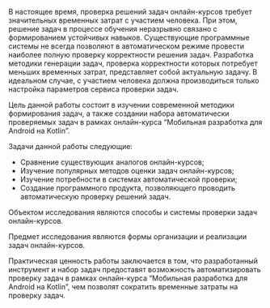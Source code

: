 В настоящее время, проверка решений задач онлайн-курсов требует значительных временных затрат с участием человека.
При этом, решение задач в процессе обучения неразрывно связано с формированием устойчивых навыков. Существующие программные системы не всегда позволяют в автоматическом режиме провести наиболее полную проверку корректности решения задач. 
Разработка методики генерации задач, проверка корректности которых потребует меньших временных затрат, представляет собой актуальную задачу. 
В идеальном случае, с участием человека должна производиться только настройка параметров сервиса проверки задач.

Цель данной работы состоит в изучении современной методики формирования задач, а также создании набора автоматически проверяемых задач в рамках онлайн-курса “Мобильная разработка для Android на Kotlin”.

Задачи данной работы следующие:
* Сравнение существующих аналогов онлайн-курсов;
* Изучение популярных методов оценки задач онлайн-курсов;
* Изучение потребности в системах автоматической проверки;
* Создание программного продукта, позволяющего проводить автоматическую проверку решений задач. 

Объектом исследования являются способы и системы проверки задач онлайн-курсов.

Предмет исследования являются формы организации и реализации задач онлайн-курсов. 

Практическая ценность работы заключается в том, что разработанный инструмент и набор задач предоставят возможность автоматизировать проверку задач в рамках онлайн-курса “Мобильная разработка для Android на Kotlin”, чем позволят сократить временные затраты на проверку задач.


